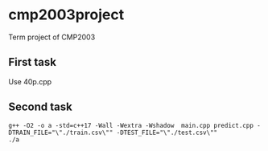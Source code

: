 # cmp2003project
Term project of CMP2003

## First task

Use 40p.cpp

## Second task

```
g++ -O2 -o a -std=c++17 -Wall -Wextra -Wshadow  main.cpp predict.cpp -DTRAIN_FILE="\"./train.csv\"" -DTEST_FILE="\"./test.csv\""
./a
```
